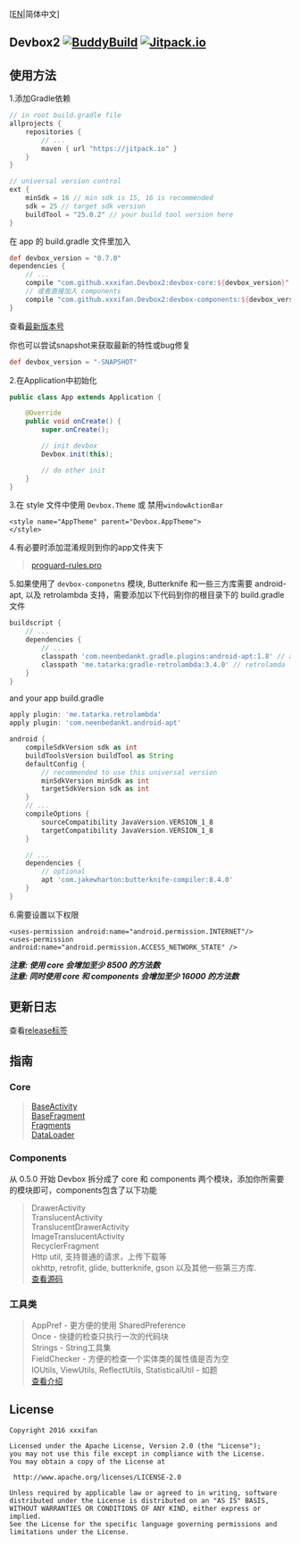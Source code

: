 [[EN](https://github.com/xxxifan/Devbox2/blob/master/README.md)|简体中文]
## Devbox2 [![BuddyBuild](https://dashboard.buddybuild.com/api/statusImage?appID=578cb3974a7be5010070ef32&branch=master&build=latest)](https://dashboard.buddybuild.com/apps/578cb3974a7be5010070ef32/build/latest) [![Jitpack.io](https://jitpack.io/v/xxxifan/Devbox2.svg)](https://jitpack.io/#xxxifan/Devbox2)

## 使用方法
1.添加Gradle依赖
```groovy
// in root build.gradle file
allprojects {
    repositories {
        // ...
        maven { url "https://jitpack.io" }
    }
}

// universal version control
ext {
    minSdk = 16 // min sdk is 15, 16 is recommended
    sdk = 25 // target sdk version
    buildTool = "25.0.2" // your build tool version here
}
```

在 app 的 build.gradle 文件里加入
```groovy
def devbox_version = "0.7.0"
dependencies {
    // ...
    compile "com.github.xxxifan.Devbox2:devbox-core:${devbox_version}"
    // 或者直接加入 components
    compile "com.github.xxxifan.Devbox2:devbox-components:${devbox_version}"
}
```

查看[最新版本号](https://github.com/xxxifan/Devbox2/releases)

你也可以尝试snapshot来获取最新的特性或bug修复
```groovy
def devbox_version = "-SNAPSHOT"
```

2.在Application中初始化

```java
public class App extends Application {

    @Override
    public void onCreate() {
        super.onCreate();

        // init devbox
        Devbox.init(this);

        // do other init
    }
}
```

3.在 style 文件中使用 ```Devbox.Theme``` 或 禁用```windowActionBar```

```
<style name="AppTheme" parent="Devbox.AppTheme">
</style>
```

4.有必要时添加混淆规则到你的app文件夹下
> [proguard-rules.pro](https://github.com/xxxifan/Devbox2/blob/master/library/proguard-rules.pro)

5.如果使用了 ```devbox-componetns``` 模块, Butterknife 和一些三方库需要 android-apt, 以及 retrolambda 支持，需要添加以下代码到你的根目录下的 build.gradle 文件

```groovy
buildscript {
    // ...
    dependencies {
        // ...
        classpath 'com.neenbedankt.gradle.plugins:android-apt:1.8' // android-apt
        classpath 'me.tatarka:gradle-retrolambda:3.4.0' // retrolamda
    }
}
```
and your app build.gradle

```groovy
apply plugin: 'me.tatarka.retrolambda'
apply plugin: 'com.neenbedankt.android-apt'

android {
    compileSdkVersion sdk as int
    buildToolsVersion buildTool as String
    defaultConfig {
        // recommended to use this universal version
        minSdkVersion minSdk as int
        targetSdkVersion sdk as int
    }
    // ...
    compileOptions {
        sourceCompatibility JavaVersion.VERSION_1_8
        targetCompatibility JavaVersion.VERSION_1_8
    }

    // ...
    dependencies {
        // optional
        apt 'com.jakewharton:butterknife-compiler:8.4.0'
    }
}
```

6.需要设置以下权限<br/>
```
<uses-permission android:name="android.permission.INTERNET"/>
<uses-permission android:name="android.permission.ACCESS_NETWORK_STATE" />
```

***注意: 使用 core 会增加至少 8500 的方法数***<br/>
***注意: 同时使用 core 和 components 会增加至少 16000 的方法数***

## 更新日志

查看[release标签](https://github.com/xxxifan/Devbox2/releases)

## 指南
### Core<br/>
>[BaseActivity](https://github.com/xxxifan/Devbox2/tree/master/doc/BASE_ACTIVITY_CN.md)<br/>
>[BaseFragment](https://github.com/xxxifan/Devbox2/tree/master/doc/BASE_FRAGMENT_CN.md)<br/>
>[Fragments](https://github.com/xxxifan/Devbox2/tree/master/doc/FRAGMENTS_CN.md)<br/>
>[DataLoader](https://github.com/xxxifan/Devbox2/tree/master/doc/DATALOADER_CN.md)<br/>

### Components
从 0.5.0 开始 Devbox 拆分成了 core 和 components 两个模块，添加你所需要的模块即可，components包含了以下功能
>DrawerActivity<br/>
>TranslucentActivity<br/>
>TranslucentDrawerActivity<br/>
>ImageTranslucentActivity<br/>
>RecyclerFragment<br/>
>Http util, 支持普通的请求，上传下载等<br/>
>okhttp, retrofit, glide, butterknife, gson 以及其他一些第三方库.<br/>
>[查看源码](https://github.com/xxxifan/Devbox2/tree/master/devbox-components)

### 工具类
>AppPref        - 更方便的使用 SharedPreference<br/>
>Once           - 快捷的检查只执行一次的代码块<br/>
>Strings        - String工具集<br/>
>FieldChecker   - 方便的检查一个实体类的属性值是否为空<br/>
>IOUtils, ViewUtils, ReflectUtils, StatisticalUtil - 如题<br/>
>[查看介绍](https://github.com/xxxifan/Devbox2/tree/master/doc/COMPONENTS_CN.md)

## License
```
Copyright 2016 xxxifan

Licensed under the Apache License, Version 2.0 (the "License");
you may not use this file except in compliance with the License.
You may obtain a copy of the License at

 http://www.apache.org/licenses/LICENSE-2.0

Unless required by applicable law or agreed to in writing, software
distributed under the License is distributed on an "AS IS" BASIS,
WITHOUT WARRANTIES OR CONDITIONS OF ANY KIND, either express or implied.
See the License for the specific language governing permissions and
limitations under the License.
```

